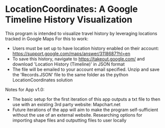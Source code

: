 # LocationCoordinates: A Google Timeline History Visualization

This program is intended to visualize travel history by leveraging locations tracked in Google Maps
For this to work:
* Users must be set up to have location history enabled on their account: https://support.google.com/maps/answer/3118687?hl=en
* To save this history, navigate to https://takeout.google.com/ and download 'Location History (Timeline)' in JSON format
* The file will be emailed to your account email specified. Unzip and save the 'Records.JSON' file to the same folder as the python LocationCoordinates solution

Notes for App v1.0:
* The basic setup for the first iteration of this app outputs a txt file to then use with an existing 3rd party website: Mapchart.net
* Future iterations of the app will aim to make the program self-sufficient without the use of an external website. Researching options for importing shape files and outputting files to user locally
